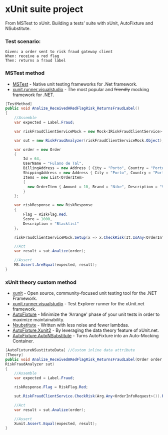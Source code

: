 # xUnit suite project

 From MSTest to xUnit. Building a tests’ suite with xUnit, AutoFixture and NSubstitute.

### Test scenario:

```
Given: a order sent to risk fraud gateway client
When: receive a red flag
Then: returns a fraud label 
```

### MSTest method

* [MSTest](https://www.nuget.org/packages/MSTest.TestFramework/) -  Native unit testing frameworks for .Net framework.
* [xunit.runner.visualstudio](https://github.com/moq/moq) - The most popular and ~~friendly~~ mocking framework for .NET.
```c#
[TestMethod]
public void Analize_ReceivedARedFlagRisk_ReturnsFraudLabel()
{
    //Assemble
    var expected = Label.Fraud;

    var riskFraudClientServiceMock = new Mock<IRiskFraudClientService>();

    var sut = new RiskFraudAnalyzer(riskFraudClientServiceMock.Object);

    var order = new Order
    {
        Id = 64,
        UserName = "Fulano de Tal",
        BillingAddress = new Address { City = "Porto", Country = "Portugal", State = "Porto" },
        ShippingAddress = new Address { City = "Porto", Country = "Portugal", State = "Porto" },
        Items = new List<OrderItem> 
        { 
          new OrderItem { Amount = 10, Brand = "Nike", Description = "Shoes", Type = "Summer" }            
        }
    };

    var riskResponse = new RiskResponse
    {
        Flag = RiskFlag.Red,
        Score = 1000,
        Description = "Blacklist"
    };

    riskFraudClientServiceMock.Setup(x => x.CheckRisk(It.IsAny<OrderInfoRequest>())).Returns(riskResponse);

    //Act
    var result = sut.Analize(order);

    //Assert
    MS.Assert.AreEqual(expected, result);
}
```


 ### xUnit theory custom method

* [xunit](https://xunit.github.io/) - Open source, community-focused unit testing tool for the .NET Framework.
* [xunit.runner.visualstudio](https://www.nuget.org/packages/xunit.runner.visualstudio/) - Test Explorer runner for the xUnit.net framework.
* [AutoFixture](https://github.com/AutoFixture/AutoFixture) - Minimize the 'Arrange' phase of your unit tests in order to maximize maintainability.
* [Nsubstitute](http://nsubstitute.github.io/) - Written with less noise and fewer lambdas.
* [AutoFixture.Xunit2](https://www.nuget.org/packages/AutoFixture.Xunit2/) - By leveraging the data theory feature of xUnit.net.
* [AutoFixture.AutoNSubstitute](https://www.nuget.org/packages/AutoFixture.AutoNSubstitute/) - Turns AutoFixture into an Auto-Mocking Container.

```c#
[AutoFixtureNSustituteData] //Custom inline data attribute
[Theory]
public void Analize_ReceivedARedFlagRisk_ReturnsFraudLabel(Order order, RiskResponse riskResponse, 
RiskFraudAnalyzer sut)
{
	//Assemble       
	var expected = Label.Fraud;            

	riskResponse.Flag = RiskFlag.Red;

	sut.RiskFraudClientService.CheckRisk(Arg.Any<OrderInfoRequest>()).Returns(riskResponse);

	//Act
	var result = sut.Analize(order);

	//Assert
	Xunit.Assert.Equal(expected, result);
}
```
